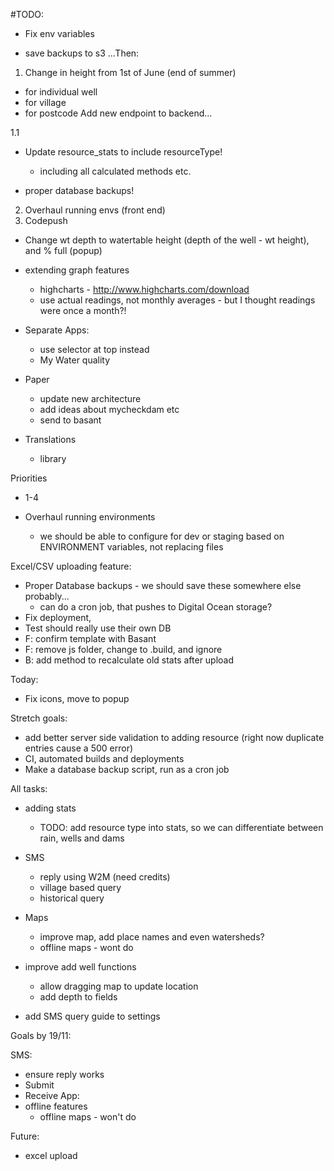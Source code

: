 #TODO:

- Fix env variables

- save backups to s3
...Then:

1. Change in height from 1st of June (end of summer)
  - for individual well
  - for village
  - for postcode
  Add new endpoint to backend...

1.1
 - Update resource_stats to include resourceType!
    - including all calculated methods etc.

- proper database backups!

2. Overhaul running envs (front end)
3. Codepush

- Change wt depth to watertable height (depth of the well - wt height), and % full (popup)

- extending graph features
    - highcharts - http://www.highcharts.com/download
    - use actual readings, not monthly averages - but I thought readings were once a month?!
- Separate Apps:
    - use selector at top instead
    - My Water quality
- Paper
    - update new architecture
    - add ideas about mycheckdam etc
    - send to basant
- Translations
    - library

Priorities
- 1-4


- Overhaul running environments
  - we should be able to configure for dev or staging based on ENVIRONMENT variables, not replacing files


Excel/CSV uploading feature:

- Proper Database backups - we should save these somewhere else probably...
  - can do a cron job, that pushes to Digital Ocean storage?
- Fix deployment,
- Test should really use their own DB
- F: confirm template with Basant
- F: remove js folder, change to .build, and ignore
- B: add method to recalculate old stats after upload


Today:
- Fix icons, move to popup

Stretch goals:
 - add better server side validation to adding resource (right now duplicate entries cause a 500 error)
 - CI, automated builds and deployments
 - Make a database backup script, run as a cron job


All tasks:
- adding stats
  - TODO: add resource type into stats, so we can differentiate between rain, wells and dams

- SMS
  - reply using W2M (need credits)
  - village based query
  - historical query


- Maps
  - improve map, add place names and even watersheds?
  - offline maps - wont do


- improve add well functions
  - allow dragging map to update location
  - add depth to fields

- add SMS query guide to settings


Goals by 19/11:

SMS:
  - ensure reply works
  - Submit
  - Receive
App:
- offline features
  - offline maps - won't do

Future:
- excel upload

